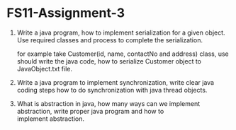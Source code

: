 # FS11-Assignment-3
1. Write a java program, how to implement serialization for a given object. Use required classes and process to complete the serialization.
 
   for example take Customer(id, name, contactNo and address) class, use should write the java code, how to serialize Customer object to JavaObject.txt file.
 
2. Write a java program to implement synchronization, write clear java coding steps how to do synchronization with java thread objects.
 
 
3. What is abstraction in java, how many ways can we implement abstraction, write proper java program and how to implement abstraction.

